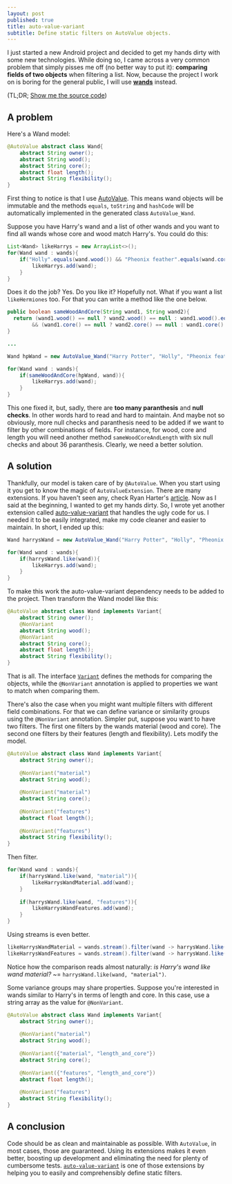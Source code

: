 ```yaml
---
layout: post
published: true
title: auto-value-variant
subtitle: Define static filters on AutoValue objects.
---
```

I just started a new Android project and decided to get my hands dirty with some new technologies. While doing so, I came across a very common problem that simply pisses me off (no better way to put it): **comparing fields of two objects** when filtering a list. Now, because the project I work on is boring for the general public, I will use [**wands**](http://harrypotter.wikia.com/wiki/Wand) instead. 

(TL;DR; [Show me the source code](https://github.com/ccheptea/auto-value-variant))

## A problem

Here's a Wand model:

```java
@AutoValue abstract class Wand{
    abstract String owner();
    abstract String wood();
    abstract String core();
    abstract float length();
    abstract String flexibility();
}
```
First thing to notice is that I use [AutoValue](https://github.com/google/auto/blob/master/value/userguide/index.md). This means wand objects will be immutable and the methods ``equals``, ``toString`` and ``hashCode`` will be automatically implemented in the generated class ``AutoValue_Wand``. 

Suppose you have Harry's wand and a list of other wands and you want to find all wands whose core and wood match Harry's. You could do this:

```java
List<Wand> likeHarrys = new ArrayList<>();
for(Wand wand : wands){
    if("Holly".equals(wand.wood()) && "Pheonix feather".equals(wand.core())){
    	likeHarrys.add(wand);
    }
}
```
Does it do the job? Yes. Do you like it? Hopefully not. What if you want a list ``likeHermiones`` too. For that you can write a method like the one below.

```java
public boolean sameWoodAndCore(String wand1, String wand2){
  return (wand1.wood() == null ? wand2.wood() == null : wand1.wood().equals(wand2.wood()))
        && (wand1.core() == null ? wand2.core() == null : wand1.core().equals(wand2.core()))
}

...

Wand hpWand = new AutoValue_Wand("Harry Potter", "Holly", "Pheonix feather", 11 "Nice and Supple");

for(Wand wand : wands){
    if(sameWoodAndCore(hpWand, wand)){
    	likeHarrys.add(wand);
    }
}

```
This one fixed it, but, sadly, there are **too many paranthesis** and **null checks**. In other words hard to read and hard to maintain. And maybe not so obviously, more null checks and paranthesis need to be added if we want to filter by other combinations of fields. For instance, for wood, core and length you will need another method ``sameWoodCoreAndLength`` with six null checks and about 36 paranthesis. Clearly, we need a better solution.

## A solution

Thankfully, our model is taken care of by ``@AutoValue``. When you start using it you get to know the magic of ``AutoValueExtension``. There are many extensions. If you haven't seen any, check Ryan Harter's [article](http://ryanharter.com/blog/2016/05/16/autovalue-extensions/). Now as I said at the beginning, I wanted to get my hands dirty. So, I wrote yet another extension called [auto-value-variant](https://github.com/ccheptea/auto-value-variant) that handles the ugly code for us. I needed it to be easily integrated, make my code cleaner and easier to maintain. In short, I ended up this:

```java
Wand harrysWand = new AutoValue_Wand("Harry Potter", "Holly", "Pheonix feather", 11, "Nice and Supple");

for(Wand wand : wands){
    if(harrysWand.like(wand)){
    	likeHarrys.add(wand);
    }
}

```

To make this work the auto-value-variant dependency needs to be added to the project. Then transform the Wand model like this:

```java
@AutoValue abstract class Wand implements Variant{
    abstract String owner();
    @NonVariant
    abstract String wood();
    @NonVariant
    abstract String core();
    abstract float length();
    abstract String flexibility();
}
```

That is all. The interface [``Variant``](https://github.com/ccheptea/auto-value-variant/blob/master/src/main/java/com/ccheptea/auto/value/variant/Variant.java) defines the methods for comparing the objects, while the ``@NonVariant`` annotation is applied to properties we want to match when comparing them.

There's also the case when you might want multiple filters with different field combinations. For that we can define variance or similarity groups using the ``@NonVariant`` annotation. Simpler put, suppose you want to have two filters. The first one filters by the wands material (wood and core). The second one filters by their features (length and flexibility). Lets modify the model.

```java
@AutoValue abstract class Wand implements Variant{
    abstract String owner();
    
    @NonVariant("material")
    abstract String wood();
    
    @NonVariant("material")
    abstract String core();
    
    @NonVariant("features")
    abstract float length();
    
    @NonVariant("features")
    abstract String flexibility();
}
```

Then filter.

```java
for(Wand wand : wands){
    if(harrysWand.like(wand, "material")){
    	likeHarrysWandMaterial.add(wand);
    }
    
    if(harrysWand.like(wand, "features")){
    	likeHarrysWandFeatures.add(wand);
    }
}
```

Using streams is even better.

```java
likeHarrysWandMaterial = wands.stream().filter(wand -> harrysWand.like(wand, "material"));
likeHarrysWandFeatures = wands.stream().filter(wand -> harrysWand.like(wand, "features"));
```

Notice how the comparison reads almost naturally: _is Harry's wand like wand material?_ ~= ``harrysWand.like(wand, "material")``.

Some variance groups may share properties. Suppose you're interested in wands similar to Harry's in terms of length and core. In this case, use a string array as the value for ``@NonVariant``.

```java
@AutoValue abstract class Wand implements Variant{
    abstract String owner();
    
    @NonVariant("material")
    abstract String wood();
    
    @NonVariant({"material", "length_and_core"})
    abstract String core();
    
    @NonVariant({"features", "length_and_core"})
    abstract float length();
    
    @NonVariant("features")
    abstract String flexibility();
}
```
## A conclusion

Code should be as clean and maintainable as possible. With ``AutoValue``, in most cases, those are guaranteed. Using its extensions makes it even better, boosting up development and eliminating the need for plenty of cumbersome tests. [``auto-value-variant``](https://github.com/ccheptea/auto-value-variant) is one of those extensions by helping you to easily and comprehensibly define static filters.
